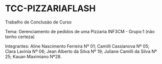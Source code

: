 # TCC-PIZZARIAFLASH
Trabalho de Conclusão de Curso

Tema: Gerenciamento de pedidos de uma Pizzaria
INF3CM - Grupo:1 (não tenho certeza) 

Integrantes:
Aline Nascimento Ferreira Nº 01;
Camilli Cassianova Nº 05;
Clara Lavinía Nº 06;
Jean Alberto da Silva Nº 19;
Juliane Camilli da Silva Nº 25;
Kauan Maximiano Nº28.

